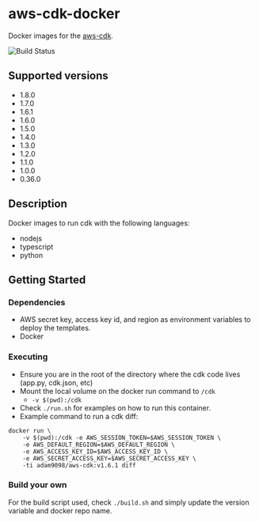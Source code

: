 # aws-cdk-docker

Docker images for the [aws-cdk](https://github.com/awslabs/aws-cdk). 

![Build Status](https://codebuild.us-west-1.amazonaws.com/badges?uuid=eyJlbmNyeXB0ZWREYXRhIjoiYTBSZlBlanJqQ0JvOWlzTmtEUVpDYVF6bWRJVUpleDVhalNEVUhCM2FFQWN4bHhJSytTSlY3MnNFdFNtMllISDgxVUxzRFhLU2tybU1lbWNMSmZ2YnRnPSIsIml2UGFyYW1ldGVyU3BlYyI6ImZkeGFXMUZaWUxlUlU2amEiLCJtYXRlcmlhbFNldFNlcmlhbCI6MX0%3D&branch=master)

## Supported versions

- 1.8.0
- 1.7.0
- 1.6.1
- 1.6.0
- 1.5.0
- 1.4.0
- 1.3.0
- 1.2.0
- 1.1.0
- 1.0.0
- 0.36.0

## Description

Docker images to run cdk with the following languages:
- nodejs
- typescript
- python

## Getting Started

### Dependencies

* AWS secret key, access key id, and region as environment variables to deploy the templates.
* Docker

### Executing

* Ensure you are in the root of the directory where the cdk code lives (app.py, cdk.json, etc)
* Mount the local volume on the docker run command to `/cdk` 
  * `-v $(pwd):/cdk`
* Check `./run.sh` for examples on how to run this container.
* Example command to run a cdk diff:
```
docker run \
    -v $(pwd):/cdk -e AWS_SESSION_TOKEN=$AWS_SESSION_TOKEN \
    -e AWS_DEFAULT_REGION=$AWS_DEFAULT_REGION \
    -e AWS_ACCESS_KEY_ID=$AWS_ACCESS_KEY_ID \
    -e AWS_SECRET_ACCESS_KEY=$AWS_SECRET_ACCESS_KEY \
    -ti adam9098/aws-cdk:v1.6.1 diff
```

### Build your own

For the build script used, check `./build.sh` and simply update the version variable and docker repo name.
